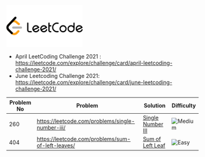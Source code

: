 # <div align="left">
<img src="https://github.com/mohammedismailb18/LeetCode/blob/main/logo.png" width="200" height="auto"/>
  
* April LeetCoding Challenge 2021 : https://leetcode.com/explore/challenge/card/april-leetcoding-challenge-2021/ <br>
* June Leetcoding Challenge 2021: https://leetcode.com/explore/challenge/card/june-leetcoding-challenge-2021/ 
</div> 

| Problem No | Problem | Solution | Difficulty | 
| --- | --- | --- | --- |
| 260 | https://leetcode.com/problems/single-number-iii/ |[Single Number III](https://github.com/mohammedismailb18/LeetCode/blob/main/Solutions/260_Single_Number_III.md) | ![Medium](https://img.shields.io/badge/Medium-f0ad4e.svg?style=flat) |
| 404 | https://leetcode.com/problems/sum-of-left-leaves/ |[Sum of Left Leaf](https://github.com/mohammedismailb18/LeetCode/blob/main/Solutions/404_Sum_of_Left_Leaves.md) | ![Easy](https://img.shields.io/badge/Easy-5cb85c.svg?style=flat) |
